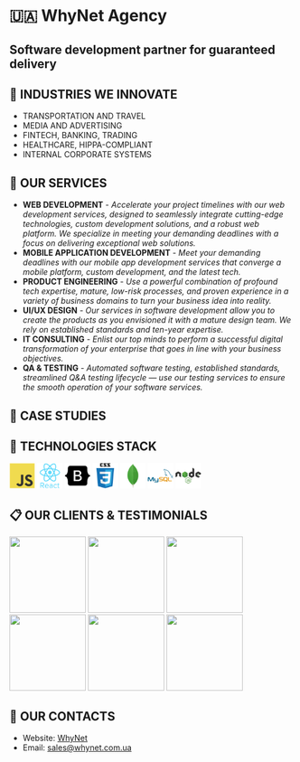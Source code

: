 # 🇺🇦 WhyNet Agency
## Software development partner for guaranteed delivery


## 🌟 INDUSTRIES WE INNOVATE
- TRANSPORTATION AND TRAVEL
- MEDIA AND ADVERTISING
- FINTECH, BANKING, TRADING
- HEALTHCARE, HIPPA-COMPLIANT
- INTERNAL CORPORATE SYSTEMS


## 📂 OUR SERVICES
- **WEB DEVELOPMENT** - *Accelerate your project timelines with our web development services, designed to seamlessly integrate cutting-edge technologies, custom development solutions, and a robust web platform. We specialize in meeting your demanding deadlines with a focus on delivering exceptional web solutions.*
- **MOBILE APPLICATION DEVELOPMENT** - *Meet your demanding deadlines with our mobile app development services that converge a mobile platform, custom development, and the latest tech.* 
- **PRODUCT ENGINEERING** - *Use a powerful combination of profound tech expertise, mature, low-risk processes, and proven experience in a variety of business domains to turn your business idea into reality.*
- **UI/UX DESIGN** - *Our services in software development allow you to create the products as you envisioned it with a mature design team. We rely on established standards and ten-year expertise.*
- **IT CONSULTING** - *Enlist our top minds to perform a successful digital transformation of your enterprise that goes in line with your business objectives.*
- **QA & TESTING** - *Automated software testing, established standards, streamlined Q&A testing lifecycle — use our testing services to ensure the smooth operation of your software services.*


## 💼 CASE STUDIES


## 🚀 TECHNOLOGIES STACK
<p align="left" dir="auto">
<img src="https://raw.githubusercontent.com/devicons/devicon/master/icons/javascript/javascript-original.svg" alt="javascript" width="45" height="45" style="max-width: 100%;">
<img src="https://raw.githubusercontent.com/devicons/devicon/master/icons/react/react-original-wordmark.svg" alt="react" width="45" height="45" style="max-width: 100%;">
<img src="https://raw.githubusercontent.com/devicons/devicon/master/icons/bootstrap/bootstrap-plain.svg" alt="bootstrap" width="45" height="45" style="max-width: 100%;">
<img src="https://raw.githubusercontent.com/devicons/devicon/master/icons/css3/css3-original-wordmark.svg" alt="css3" width="45" height="45" style="max-width: 100%;">
<img src="https://raw.githubusercontent.com/devicons/devicon/master/icons/mongodb/mongodb-original.svg" alt="mongodb" width="45" height="45" style="max-width: 100%;">
<img src="https://raw.githubusercontent.com/devicons/devicon/master/icons/mysql/mysql-original-wordmark.svg" alt="mysql" width="45" height="45" style="max-width: 100%;">
<img src="https://raw.githubusercontent.com/devicons/devicon/master/icons/nodejs/nodejs-original-wordmark.svg" alt="nodejs" width="45" height="45" style="max-width: 100%;">
</p>

## 📋 OUR CLIENTS & TESTIMONIALS
<p align="left" dir="auto">
<img src="https://new.whynet.agency/wp-content/uploads/2023/08/case-2.png" width="135" height="135"  style="max-width: 100%;">
<img src="https://new.whynet.agency/wp-content/uploads/2023/08/case-1.png" width="135" height="135"  style="max-width: 100%;">
<img src="https://new.whynet.agency/wp-content/uploads/2023/08/case-4.jpg" width="135" height="135"  style="max-width: 100%;">
<img src="https://new.whynet.agency/wp-content/uploads/2023/08/case-6.png" width="135" height="135"  style="max-width: 100%;">
<img src="https://new.whynet.agency/wp-content/uploads/2023/08/case-5.png" width="135" height="135"  style="max-width: 100%;">
<img src="https://new.whynet.agency/wp-content/uploads/2023/08/case-3.png" width="135" height="135"  style="max-width: 100%;">
</p>

## 📇 OUR CONTACTS
- Website: [WhyNet](https://en.whynet.com.ua)
- Email: sales@whynet.com.ua
